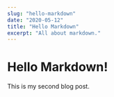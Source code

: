 ```yaml
---
slug: "hello-markdown"
date: "2020-05-12"
title: "Hello Markdown"
excerpt: "All about markdown."
---
```


# Hello Markdown!

This is my second blog post.

